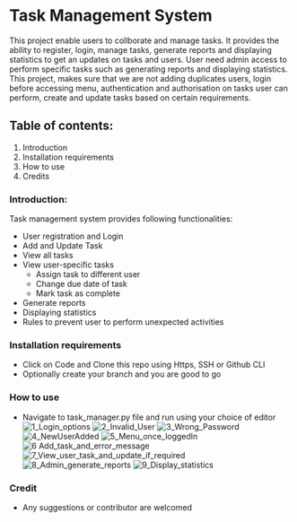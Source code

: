 # Task Management System

This project enable users to collborate and manage tasks. It provides the ability to register, login, manage tasks, generate reports and displaying statistics to get an updates on tasks and users. User need admin access to perform specific tasks such as generating reports and displaying statistics. This project, makes sure that we are not adding duplicates users, login before accessing menu, authentication and authorisation on tasks user can perform, create and update tasks based on certain requirements.

## Table of contents:
1. Introduction
2. Installation requirements
3. How to use
4. Credits

### Introduction:

Task management system provides following functionalities:
* User registration and Login
* Add and Update Task
* View all tasks
* View user-specific tasks
    * Assign task to different user
    * Change due date of task
    * Mark task as complete
* Generate reports
* Displaying statistics
* Rules to prevent user to perform unexpected activities

### Installation requirements
* Click on Code and Clone this repo using Https, SSH or Github CLI
* Optionally create your branch and you are good to go

### How to use
* Navigate to task_manager.py file and run using your choice of editor
![1_Login_options](https://github.com/developer1820/finalcapstone/assets/152176010/1e8d857b-774f-4ec2-955c-bc2c4a2962f4)
![2_Invalid_User](https://github.com/developer1820/finalcapstone/assets/152176010/99f50b7b-42e7-41c8-b825-a22434f1fc64)
![3_Wrong_Password](https://github.com/developer1820/finalcapstone/assets/152176010/8efd4b05-c992-4bf2-9286-9618b93e1708)
![4_NewUserAdded](https://github.com/developer1820/finalcapstone/assets/152176010/0e6ba5ca-b253-4871-a885-97a2624c2249)
![5_Menu_once_loggedIn](https://github.com/developer1820/finalcapstone/assets/152176010/956d4309-be9f-42ae-935b-dab3143429ca)
![6 Add_task_and_error_message](https://github.com/developer1820/finalcapstone/assets/152176010/a908f12c-1e71-45be-8020-bf333ff16570)
![7_View_user_task_and_update_if_required](https://github.com/developer1820/finalcapstone/assets/152176010/1a556973-078b-4aee-ba88-4856eb504309)
![8_Admin_generate_reports](https://github.com/developer1820/finalcapstone/assets/152176010/79a7b2d7-e863-4fac-832a-9272504fb624)
![9_Display_statistics](https://github.com/developer1820/finalcapstone/assets/152176010/ddbd9720-526d-4ebb-b4cc-1f6b2b3b7cbc)

### Credit
* Any suggestions or contributor are welcomed
